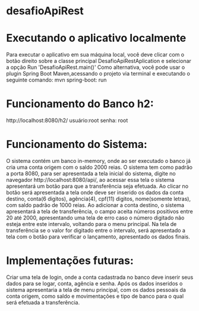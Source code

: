 # desafioApiRest
# Executando o aplicativo localmente
Para executar o aplicativo em sua máquina local, você deve clicar com o botão  direito sobre a classe principal  DesafioApiRestAplication e selecionar a opção Run 'DesafioApiRest.main()'
Como alternativa, você pode usar o plugin Spring Boot Maven,acessando o projeto via terminal e executando o seguinte comando:
mvn spring-boot: run
# Funcionamento do Banco h2:
http://localhost:8080/h2/
usuário:root
senha: root
# Funcionamento do Sistema:
O sistema contém um banco in-memory, onde ao ser executado o banco já cria uma conta origem com o saldo 2000 reias.
O sistema tem como padrão a porta 8080, para ser apresentada a tela inicial do sistema, digite no navegador http://localhost:8080/api/, ao acessar essa tela o sistema apresentará um botão para que a transferência seja efetuada.
Ao clicar no botão será apresentada a tela onde deve ser inserido os dados da conta destino, conta(6 digitos), agência(4), cpf(11) digitos, nome(somente letras),  com saldo padrão de 1000 reias.
Ao adicionar a conta destino, o sistema apresentará a tela de transferência, o campo aceita números positivos entre 20 até 2000, apresentando uma tela de erro caso o número digitado não esteja entre este intervalo, voltando para o menu principal.
Na tela de transferência se o valor for digitado entre o intervalo, será apresentado a tela com o botão para verificar o lançamento, apresentado os dados finais.

# Implementações futuras:
Criar uma tela de login, onde a conta cadastrada no banco deve inserir seus dados para se logar, conta, agência e senha. Após os dados inseridos o sistema apresentaria a tela de menu principal, com os dados pessoais da conta origem, como saldo e movimentações e tipo de banco para o qual será efetuada a transferência. 




